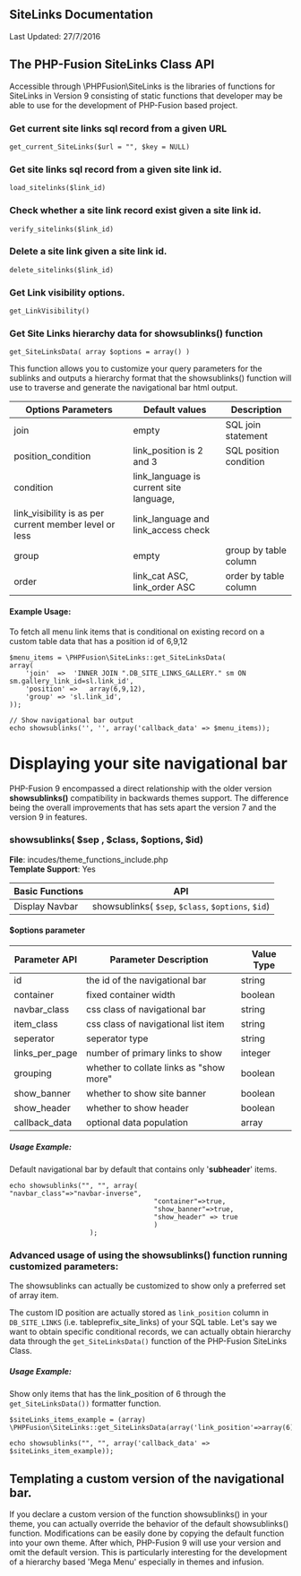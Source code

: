 ## SiteLinks Documentation
Last Updated: 27/7/2016

## The PHP-Fusion SiteLinks Class API
Accessible through \PHPFusion\SiteLinks is the libraries of functions for SiteLinks in Version 9 consisting of static functions that developer may be able to use for the development of PHP-Fusion based project. 

### Get current site links sql record from a given URL
````get_current_SiteLinks($url = "", $key = NULL)````

### Get site links sql record from a given site link id.
````load_sitelinks($link_id)````

### Check whether a site link record exist given a site link id.
```` verify_sitelinks($link_id) ````

### Delete a site link given a site link id.
```` delete_sitelinks($link_id) ````

### Get Link visibility options.
```` get_LinkVisibility() ````

### Get Site Links hierarchy data for showsublinks() function
```` get_SiteLinksData( array $options = array() ) ````

This function allows you to customize your query parameters for the sublinks and outputs a hierarchy format that the showsublinks() function
will use to traverse and generate the navigational bar html output.

| Options Parameters |  Default values | Description |
|---|---|---|
|   join             |  empty          | SQL join statement |
|   position_condition | link_position is 2 and 3 | SQL position condition |
|   condition       |  link_language is current site language, 
                        link_visibility is as per current member level or less | link_language and link_access check |
|   group           | empty     | group by table column |
|   order           | link_cat ASC, link_order ASC |    order by table column |

#### Example Usage:
To fetch all menu link items that is conditional on existing record on a custom table data that has a position id of 6,9,12
````
$menu_items = \PHPFusion\SiteLinks::get_SiteLinksData(
array(
    'join'  =>  'INNER JOIN ".DB_SITE_LINKS_GALLERY." sm ON sm.gallery_link_id=sl.link_id',
    'position' =>   array(6,9,12),
    'group' => 'sl.link_id',
));

// Show navigational bar output
echo showsublinks('', '', array('callback_data' => $menu_items));
````

# Displaying your site navigational bar

PHP-Fusion 9 encompassed a direct relationship with the older version **showsublinks()** compatibility in backwards themes support. The difference being the overall improvements that has sets apart the version 7 and the version 9 in features.

### showsublinks( $sep , $class, $options, $id)
**File**: incudes/theme_functions_include.php   
**Template Support**: Yes

| Basic Functions 	| 	API 	|	 
|---|---|
| Display Navbar | showsublinks( ````$sep````, ````$class````, ````$options````, ````$id````) | 

#### $options parameter

| 	Parameter API	| Parameter Description 	| Value Type 	| 
|	---		|	---			|	---	|
| 	id 		| 	the id of the navigational bar		| string |
|	container	| 	fixed container width 				| boolean|
|	navbar_class 	| 	css class of navigational bar 		| string|
| 	item_class	|	css class of navigational list item | string|
| 	seperator	|	seperator type 						| string|
| 	links_per_page	| 	number of  primary links to show 	| integer|
| 	grouping	| 	whether to collate links as "show more"		| boolean|
|	show_banner	| 	whether to show site banner  	| boolean|
|	show_header	|	whether to show header		| boolean|
|	callback_data	|	optional data population	| array|

##### Usage Example:

Default navigational bar by default that contains only '**subheader**' items.

````
echo showsublinks("", "", array(
"navbar_class"=>"navbar-inverse", 
									"container"=>true, 
									"show_banner"=>true, 
									"show_header" => true
									)
					);
````

### Advanced usage of using the showsublinks() function running customized parameters:
The showsublinks can actually be customized to show only a preferred set of array item.

The custom ID position are actually stored as ````link_position```` column in ````DB_SITE_LINKS```` (i.e. tableprefix_site_links) of your SQL table.
Let's say we want to obtain specific conditional records, we can actually obtain hierarchy data through the ````get_SiteLinksData()```` function
of the PHP-Fusion SiteLinks Class.

##### **Usage Example:**

Show only items that has the link_position of 6 through the ````get_SiteLinksData())```` formatter function.
````
$siteLinks_items_example = (array) \PHPFusion\SiteLinks::get_SiteLinksData(array('link_position'=>array(6)));

echo showsublinks("", "", array('callback_data' => $siteLinks_item_example));
````

## Templating a custom version of the navigational bar.

If you declare a custom version of the function showsublinks() in your theme, you can actually override the behavior of the default showsublinks() function.
Modifications can be easily done by copying the default function into your own theme. After which, PHP-Fusion 9 will use your version and omit the default
version. This is particularly interesting for the development of a hierarchy based 'Mega Menu' especially in themes and infusion.